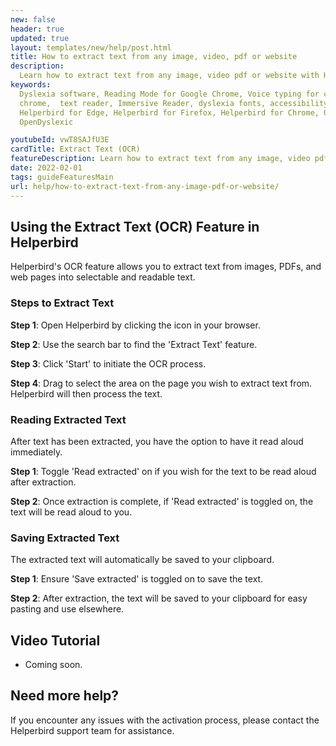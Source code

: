 ```yaml
---
new: false
header: true
updated: true
layout: templates/new/help/post.html
title: How to extract text from any image, video, pdf or website
description:
  Learn how to extract text from any image, video pdf or website with Helperbirds OCR feature extension.
keywords:
  Dyslexia software, Reading Mode for Google Chrome, Voice typing for chrome, Text to speech for
  chrome,  text reader, Immersive Reader, dyslexia fonts, accessibility software, dyslexia software,
  Helperbird for Edge, Helperbird for Firefox, Helperbird for Chrome, Opendyslexic for Chrome,
  OpenDyslexic

youtubeId: vwT8SAJfU3E
cardTitle: Extract Text (OCR)
featureDescription: Learn how to extract text from any image, video pdf or website with Helperbirds OCR feature extension.
date: 2022-02-01
tags: guideFeaturesMain
url: help/how-to-extract-text-from-any-image-pdf-or-website/
---
```





## Using the Extract Text (OCR) Feature in Helperbird

Helperbird's OCR feature allows you to extract text from images, PDFs, and web pages into selectable and readable text.

### Steps to Extract Text

**Step 1**: Open Helperbird by clicking the icon in your browser.

**Step 2**: Use the search bar to find the 'Extract Text' feature.

**Step 3**: Click 'Start' to initiate the OCR process.

**Step 4**: Drag to select the area on the page you wish to extract text from. Helperbird will then process the text.

### Reading Extracted Text

After text has been extracted, you have the option to have it read aloud immediately.

**Step 1**: Toggle 'Read extracted' on if you wish for the text to be read aloud after extraction.

**Step 2**: Once extraction is complete, if 'Read extracted' is toggled on, the text will be read aloud to you.

### Saving Extracted Text

The extracted text will automatically be saved to your clipboard.

**Step 1**: Ensure 'Save extracted' is toggled on to save the text.

**Step 2**: After extraction, the text will be saved to your clipboard for easy pasting and use elsewhere.


## Video Tutorial

- Coming soon.

## Need more help?

If you encounter any issues with the activation process, please contact the Helperbird support team for assistance.



